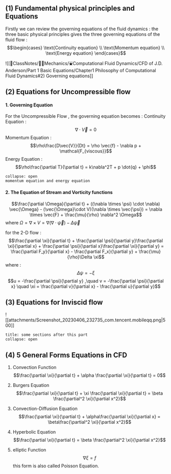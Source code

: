 ## (1) Fundamental physical principles and Equations
Firstly we can review the governing equations of the fluid dynamics : the three basic physical principles gives the three governing equations of the fluid flow : 
$$\begin{cases}
\text{Continuity equation} \\
\text{Momentum equation} \\
\text{Energy equation}
\end{cases}$$
![[📘ClassNotes/👨‍🔧Mechanics/⛲Computational Fluid Dynamics/CFD of J.D. Anderson/Part 1 Basic Equations/Chapter1 Philosophy of Computational Fluid Dynamics#2) Governing equations]]

## (2) Equations for Uncompressible flow 

#### 1. Governing Equation
For the Uncompressible Flow , the governing equation becomes : 
Continuity Equation : 
$$\nabla \cdot \vec{V} = 0$$
Momentum Equation : 
$$\rho\frac{D\vec{V}}{Dt} = \rho \vec{f} - \nabla  p + \mathcal{F_{viscous}}$$
Energy Equation : 
$$\rho\frac{\partial T}{\partial t} = k\nabla^2T + p \dot{q} + \phi$$
`````ad-question 
collapse: open
momentum equation and energy equation
`````

#### 2. The Equation of Stream and Vorticity functions 
$$\frac{\partial \Omega}{\partial t} + ((\nabla \times \psi) \cdot \nabla) \vec{\Omega} - (\vec{\Omega}\cdot V)(\nabla \times \vec{\psi}) = \nabla \times \vec{F} + \frac{\mu}{\rho} \nabla^2 \Omega$$
where $\Omega = \nabla \times V = \nabla (\nabla \cdot \vec{\psi}) - \Delta \vec{\psi}$

for the 2-D flow : 
$$\frac{\partial \xi}{\partial t} + \frac{\partial \psi}{\partial y}\frac{\partial \xi}{\partial x} + \frac{\partial \psi}{\partial x}\frac{\partial \xi}{\partial y} = \frac{\partial F_y}{\partial x} - \frac{\partial F_x}{\partial y} + \frac{\mu}{\rho}\Delta \xi$$
where : 
$$\Delta \psi = - \xi$$
$$u = -\frac{\partial \psi}{\partial y} ,\quad v = -\frac{\partial \psi}{\partial x} \quad  \xi = \frac{\partial v}{\partial x} - \frac{\partial u}{\partial y}$$

## (3) Equations for Inviscid flow

![[attachments/Screenshot_20230406_232735_com.tencent.mobileqq.png|500]]

`````ad-todo
title: some sections after this part
collapse: open
`````

## (4) 5 General Forms Equations in CFD 
1. Convection Function 
$$\frac{\partial \xi}{\partial t} + \alpha \frac{\partial \xi}{\partial t} = 0$$
2. Burgers Equation 
$$\frac{\partial \xi}{\partial t} + \xi \frac{\partial \xi}{\partial t} = \beta \frac{\partial^2 \xi}{\partial x^2}$$

3. Convection-Diffusion Equation 
$$\frac{\partial \xi}{\partial t} + \alpha\frac{\partial \xi}{\partial x} = \beta\frac{\partial^2 \xi}{\partial x^2}$$
4. Hyperbolic Equation 
$$\frac{\partial \xi}{\partial t} = \beta \frac{\partial^2 \xi}{\partial x^2}$$
5. elliptic Function 
$$\nabla \xi = f$$
this form is also called Poisson Equation. 
